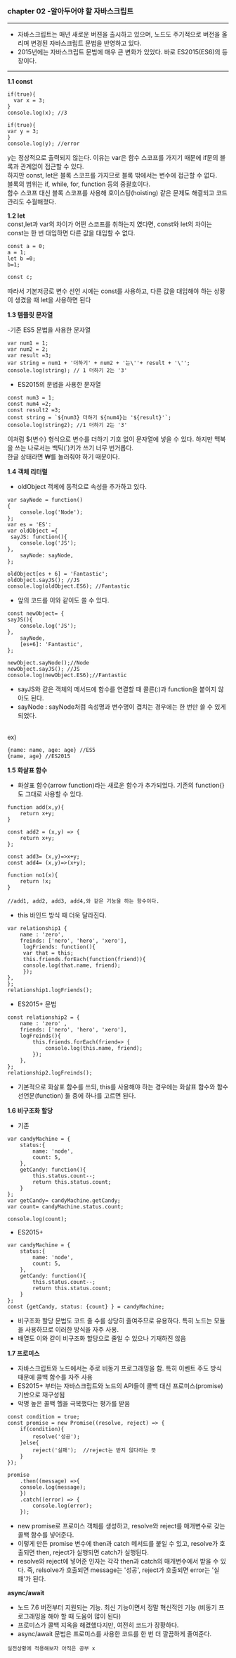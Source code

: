### chapter 02 -알아두어야 할 자바스크립트

---

 - 자바스크립트는 매년 새로운 버젼을 출시하고 있으며, 노드도 주기적으로 버전을 올리며 변경된 자바스크립트 문법을 반영하고 있다.
 - 2015년에는 자바스크립트 문법에 매우 큰 변화가 있었다. 바로 ES2015(ES6)의 등장이다.
 
 ---
 
 **1.1 const**
 
~~~
if(true){
  var x = 3;
}
console.log(x); //3

if(true){
var y = 3;
}
console.log(y); //error
~~~
y는 정상적으로 출력되지 않는다. 이유는 var은 함수 스코프를 가지기 때문에 if문의 블록과 관계없이 접근할 수 있다. <br>
하지만 const, let은 블록 스코프를 가지므로 블록 밖에서는 변수에 접근할 수 없다.<br>
블록의 범위는 if, while, for, function 등의 중괄호이다. <br>
함수 스코프 대신 블록 스코프를 사용해 호이스팅(hoisting) 같은 문제도 해결되고 코드 관리도 수월해졌다.<br>


**1.2 let**
<br>
const,let과 var의 차이가 어떤 스코프를 취하는지 였다면, const와 let의 차이는 const는 한 번 대입하면 다른 값을 대입할 수 없다. <br>

~~~
const a = 0;
a = 1; 
let b =0;
b=1; 

const c;
~~~
따라서 기본저긍로 변수 선언 시에는 const를 사용하고, 다른 값을 대입해야 하는 상황이 생겼을 때 let을 사용하면 된다 <br>



**1.3 템플릿 문자열**
<br>

-기존 ES5 문법을 사용한 문자열

~~~
var num1 = 1;
var num2 = 2;
var result =3;
var string = num1 + '더하기' + num2 + '는\''+ result + '\'';
console.log(string); // 1 더하기 2는 '3'
~~~


- ES2015의 문법을 사용한 문자열

~~~
const num3 = 1; 
const num4 =2;
const result2 =3;
const string = `${num3} 더하기 ${num4}는 '${result}'`;
console.log(string2); //1 더하기 2는 '3'

~~~
이처럼 ${변수} 형식으로 변수를 더하기 기호 없이 문자열에 넣을 수 있다. 하지만 맥북을 쓰는 나로서는 백틱(`)키가 쓰기 너무 번거롭다.<br>
한글 상태라면 ₩를 눌러줘야 하기 때문이다. 
<br>


**1.4 객체 리터럴**

- oldObject 객체에 동적으로 속성을 추가하고 있다. 
```
var sayNode = function()
{
    console.log('Node');
};
var es = 'ES':
var oldObject ={
 sayJS: function(){
    console.log('JS');
},
    sayNode: sayNode,
};

oldObject[es + 6] = 'Fantastic';
oldObject.sayJS(); //JS
console.log(oldObject.ES6); //Fantastic
```

- 앞의 코드를 이와 같이도 쓸 수 있다.

```
const newObject= {
sayJS(){
    console.log('JS');
},
    sayNode,
    [es+6]: 'Fantastic',
};

newObject.sayNode();//Node
newObject.sayJS(); //JS
console.log(newObject.ES6);//Fantastic
```

- sayJS와 같은 객체의 메서드에 함수를 연결할 때 콜른(:)과 function을 붙이지 않아도 된다.
- sayNode : sayNode처럼 속성명과 변수명이 겹치는 경우에는 한 번만 쓸 수 있게 되었다. 

<br>ex)
```
{name: name, age: age} //ES5
{name, age} //ES2015
```
**1.5 화살표 함수**
 
 - 화살표 함수(arrow function)라는 새로운 함수가 추가되었다. 기존의 function{}도 그대로 사용할 수 있다.

```
function add(x,y){
    return x+y;
}

const add2 = (x,y) => {
    return x+y;
};

const add3= (x,y)=>x+y;
const add4= (x,y)=>(x+y);

function no1(x){
    return !x;
}

//add1, add2, add3, add4,와 같은 기능을 하는 함수이다.

```

- this 바인드 방식 때 더욱 달라진다.

```
var relationship1 {
    name : 'zero', 
    freinds: ['nero', 'hero', 'xero'],
     logFriends: function(){
     var that = this;
     this.friends.forEach(function(friend)){
     console.log(that.name, friend);
     });
},
};
relationship1.logFriends();
```
- ES2015+ 문법
```
const relationship2 = {
    name : 'zero' ,
    friends: ['nero', 'hero', 'xero'],
    logFreinds(){
        this.friends.forEach(friend=> {
            console.log(this.name, friend);
        });
    },
};
relationship2.logFreinds();

```
- 기본적으로 화살표 함수를 쓰되, this를 사용해야 하는 경우에는 화살표 함수와 함수 선언문(function) 둘 중에 하나를 고르면 된다.

**1.6 비구조화 할당**

- 기존
```
var candyMachine = {
    status:{
        name: 'node',
        count: 5,
    },
    getCandy: function(){
        this.status.count--;
        return this.status.count;
    }
};
var getCandy= candyMachine.getCandy;
var count= candyMachine.status.count;

console.log(count);

```
- ES2015+ 
```
var candyMachine = {
    status:{
        name: 'node',
        count: 5,
    },
    getCandy: function(){
        this.status.count--;
        return this.status.count;
    }
};
const {getCandy, status: {count} } = candyMachine;
```

- 비구조화 할당 문법도 코드 줄 수를 상당히 줄여주므로 유용하다. 특히 노드는 모듈을 사용하므로 이러한 방식을 자주 사용.
- 배열도 이와 같이 비구조화 할당으로 줄일 수 있으나 기재하진 않음


**1.7 프로미스**

- 자바스크립트와 노드에서는 주로 비동기 프로그래밍을 함. 특히 이벤트 주도 방식 때문에 콜백 함수를 자주 사용
- ES2015+ 부터는 자바스크립트와 노드의 API들이 콜백 대신 프로미스(promise) 기반으로 재구성됨
- 악명 높은 콜백 헬을 극복했다는 평가를 받음

```
const condition = true;
const promise = new Promise((resolve, reject) => {
    if(condition){
        resolve('성공');
    }else{
        reject('실패');  //reject는 받지 않다라는 뜻
    }
});

promise
    .then((message) =>{
    console.log(message);
    })
    .catch((error) => {
        console.log(error);
    });
```
- new promise로 프로미스 객체를 생성하고, resolve와 reject를 매개변수로 갖는 콜백 함수를 넣어준다. 
- 이렇게 만든 promise 변수에 then과 catch 메서드를 붙일 수 있고, resolve가 호출되면 then, reject가 실행되면 catch가 실행된다.
- resolve와 reject에 넣어준 인자는 각각 then과 catch의 매개변수에서 받을 수 있다. 즉, relsolve가 호출되면 message는 '성공', reject가 호출되면 error는 '실패'가 된다.



**async/await**

- 노드 7.6 버전부터 지원되는 기능. 최신 기능이면서 정말 혁신적인 기능 (비동기 프로그래밍을 해야 할 때 도움이 많이 된다)
- 프로미스가 콜백 지옥을 해겼했다지만, 여전히 코드가 장황하다. 
- async/await 문법은 프로미스를 사용한 코드를 한 번 더 깔끔하게 줄여준다.

```
실전상황에 적용해보자 아직은 공부 x
```
